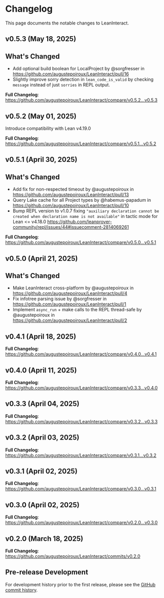 # Changelog

This page documents the notable changes to LeanInteract.

## v0.5.3 (May 18, 2025)

## What's Changed
* Add optional build boolean for LocalProject by @sorgfresser in https://github.com/augustepoiroux/LeanInteract/pull/16
* Slightly improve sorry detection in `lean_code_is_valid` by checking `message` instead of just `sorries` in REPL output.

**Full Changelog**: https://github.com/augustepoiroux/LeanInteract/compare/v0.5.2...v0.5.3

## v0.5.2 (May 01, 2025)

Introduce compatibility with Lean v4.19.0

**Full Changelog**: https://github.com/augustepoiroux/LeanInteract/compare/v0.5.1...v0.5.2

## v0.5.1 (April 30, 2025)

## What's Changed
* Add fix for non-respected timeout by @augustepoiroux in https://github.com/augustepoiroux/LeanInteract/pull/13
* Query Lake cache for all Project types by @habemus-papadum in https://github.com/augustepoiroux/LeanInteract/pull/10
* Bump REPL version to v1.0.7 fixing `"auxiliary declaration cannot be created when declaration name is not available"` in tactic mode for Lean <= v4.18.0 https://github.com/leanprover-community/repl/issues/44#issuecomment-2814069261

**Full Changelog**: https://github.com/augustepoiroux/LeanInteract/compare/v0.5.0...v0.5.1

## v0.5.0 (April 21, 2025)

## What's Changed
* Make LeanInteract cross-platform by @augustepoiroux in https://github.com/augustepoiroux/LeanInteract/pull/4
* Fix infotree parsing issue by @sorgfresser in https://github.com/augustepoiroux/LeanInteract/pull/1
* Implement `async_run` + make calls to the REPL thread-safe by @augustepoiroux in https://github.com/augustepoiroux/LeanInteract/pull/2

## v0.4.1 (April 18, 2025)

**Full Changelog**: https://github.com/augustepoiroux/LeanInteract/compare/v0.4.0...v0.4.1

## v0.4.0 (April 11, 2025)

**Full Changelog**: https://github.com/augustepoiroux/LeanInteract/compare/v0.3.3...v0.4.0

## v0.3.3 (April 04, 2025)

**Full Changelog**: https://github.com/augustepoiroux/LeanInteract/compare/v0.3.2...v0.3.3

## v0.3.2 (April 03, 2025)

**Full Changelog**: https://github.com/augustepoiroux/LeanInteract/compare/v0.3.1...v0.3.2

## v0.3.1 (April 02, 2025)

**Full Changelog**: https://github.com/augustepoiroux/LeanInteract/compare/v0.3.0...v0.3.1

## v0.3.0 (April 02, 2025)

**Full Changelog**: https://github.com/augustepoiroux/LeanInteract/compare/v0.2.0...v0.3.0

## v0.2.0 (March 18, 2025)

**Full Changelog**: https://github.com/augustepoiroux/LeanInteract/commits/v0.2.0

## Pre-release Development

For development history prior to the first release, please see the [GitHub commit history](https://github.com/augustepoiroux/LeanInteract/commits/main).